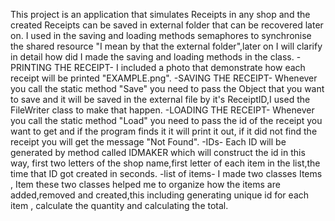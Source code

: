 This project is an application that simulates Receipts in any shop and the created Receipts can be saved in external folder that can be recovered later on.
I used in the saving and loading methods semaphores to synchronise the shared resource "I mean by that the external folder",later on I will clarify in detail how did I made the saving and loading methods in the class.
-PRINTING THE RECEIPT- I included a photo that demonstrate how each receipt will be printed "EXAMPLE.png".
-SAVING THE RECEIPT- Whenever you call the static method "Save" you need to pass the Object that you want to save and it will be saved in the external file by it's ReceiptID,I used the FileWriter class to make that happen.
-LOADING THE RECEIPT- Whenever you call the static method "Load" you need to pass the id of the receipt you want to get and if the program finds it it will print it out, if it did not find the receipt you will get the message "Not Found".
-IDs- Each ID will be generated by method called IDMAKER which will construct the id in this way, first two letters of the shop name,first letter of each item in the list,the time that ID got created in seconds.
-list of items- I made two classes Items , Item these two classes helped me to organize how the items are added,removed and created,this including generating unique id for each item , calculate the quantity and calculating the total.
